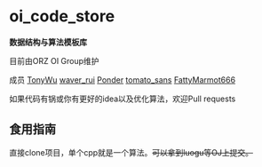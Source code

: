 # oi_code_store
**数据结构与算法模板库**

目前由ORZ OI Group维护

成员
[TonyWu](https://www.luogu.com.cn/user/192070) 
[waver_rui](https://www.luogu.com.cn/user/149678) 
[Ponder](https://www.luogu.com.cn/user/145164) 
[tomato_sans](https://www.luogu.com.cn/user/149196) 
[FattyMarmot666](https://www.luogu.com.cn/user/142582) 

如果代码有锅或你有更好的idea以及优化算法，欢迎Pull requests

## 食用指南
直接clone项目，单个cpp就是一个算法。~~可以拿到luogu等OJ上提交。~~